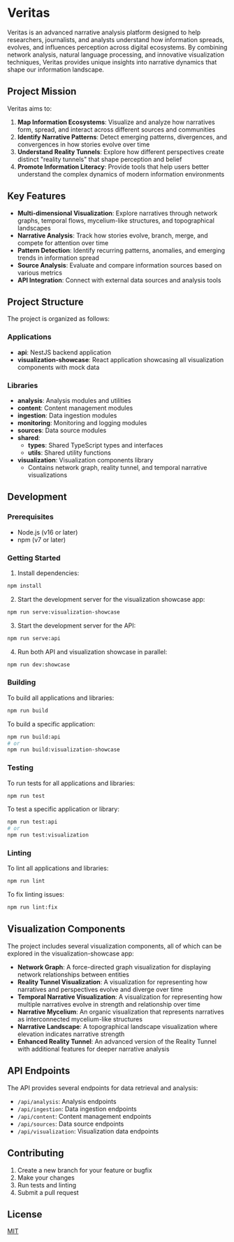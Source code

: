 # Veritas

Veritas is an advanced narrative analysis platform designed to help researchers, journalists, and analysts understand how information spreads, evolves, and influences perception across digital ecosystems. By combining network analysis, natural language processing, and innovative visualization techniques, Veritas provides unique insights into narrative dynamics that shape our information landscape.

## Project Mission

Veritas aims to:

1. **Map Information Ecosystems**: Visualize and analyze how narratives form, spread, and interact across different sources and communities
2. **Identify Narrative Patterns**: Detect emerging patterns, divergences, and convergences in how stories evolve over time
3. **Understand Reality Tunnels**: Explore how different perspectives create distinct "reality tunnels" that shape perception and belief
4. **Promote Information Literacy**: Provide tools that help users better understand the complex dynamics of modern information environments

## Key Features

- **Multi-dimensional Visualization**: Explore narratives through network graphs, temporal flows, mycelium-like structures, and topographical landscapes
- **Narrative Analysis**: Track how stories evolve, branch, merge, and compete for attention over time
- **Pattern Detection**: Identify recurring patterns, anomalies, and emerging trends in information spread
- **Source Analysis**: Evaluate and compare information sources based on various metrics
- **API Integration**: Connect with external data sources and analysis tools

## Project Structure

The project is organized as follows:

### Applications

- **api**: NestJS backend application
- **visualization-showcase**: React application showcasing all visualization components with mock data

### Libraries

- **analysis**: Analysis modules and utilities
- **content**: Content management modules
- **ingestion**: Data ingestion modules
- **monitoring**: Monitoring and logging modules
- **sources**: Data source modules
- **shared**:
  - **types**: Shared TypeScript types and interfaces
  - **utils**: Shared utility functions
- **visualization**: Visualization components library
  - Contains network graph, reality tunnel, and temporal narrative visualizations

## Development

### Prerequisites

- Node.js (v16 or later)
- npm (v7 or later)

### Getting Started

1. Install dependencies:

```bash
npm install
```

2. Start the development server for the visualization showcase app:

```bash
npm run serve:visualization-showcase
```

3. Start the development server for the API:

```bash
npm run serve:api
```

4. Run both API and visualization showcase in parallel:

```bash
npm run dev:showcase
```

### Building

To build all applications and libraries:

```bash
npm run build
```

To build a specific application:

```bash
npm run build:api
# or
npm run build:visualization-showcase
```

### Testing

To run tests for all applications and libraries:

```bash
npm run test
```

To test a specific application or library:

```bash
npm run test:api
# or
npm run test:visualization
```

### Linting

To lint all applications and libraries:

```bash
npm run lint
```

To fix linting issues:

```bash
npm run lint:fix
```

## Visualization Components

The project includes several visualization components, all of which can be explored in the visualization-showcase app:

- **Network Graph**: A force-directed graph visualization for displaying network relationships between entities
- **Reality Tunnel Visualization**: A visualization for representing how narratives and perspectives evolve and diverge over time
- **Temporal Narrative Visualization**: A visualization for representing how multiple narratives evolve in strength and relationship over time
- **Narrative Mycelium**: An organic visualization that represents narratives as interconnected mycelium-like structures
- **Narrative Landscape**: A topographical landscape visualization where elevation indicates narrative strength
- **Enhanced Reality Tunnel**: An advanced version of the Reality Tunnel with additional features for deeper narrative analysis

## API Endpoints

The API provides several endpoints for data retrieval and analysis:

- `/api/analysis`: Analysis endpoints
- `/api/ingestion`: Data ingestion endpoints
- `/api/content`: Content management endpoints
- `/api/sources`: Data source endpoints
- `/api/visualization`: Visualization data endpoints

## Contributing

1. Create a new branch for your feature or bugfix
2. Make your changes
3. Run tests and linting
4. Submit a pull request

## License

[MIT](LICENSE)
